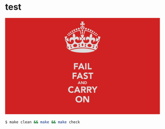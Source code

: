 # test
[![philosophy](test/ff.png)](http://en.wikipedia.org/wiki/Unix_philosophy#.22Worse_is_better.22)
```bash
$ make clean && make && make check
```
